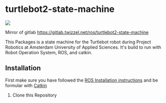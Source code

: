 # turtlebot2-state-machine
![](https://img.shields.io/github/license/nielsarts/turtlebot2-state-machine.svg?style=flat)

Mirror of gitlab https://gitlab.twizzel.net/ros/turtlebot2-state-machine

This Packages is a state machine for the Turtlebot robot during Project Robotics at Amsterdam University of Applied Sciences. It's build to run with Robot Operation System, ROS, and catkin.

## Installation
First make sure you have followed the [ROS Installation instructions](http://wiki.ros.org/ROS/Installation) and be formular with [Catkin](http://wiki.ros.org/catkin)

1. Clone this Repository
